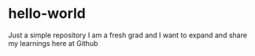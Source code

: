 # hello-world
Just a simple repository
I am a fresh grad and I want to expand and share my learnings here at Github
